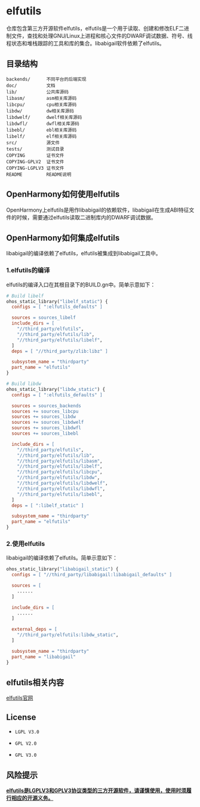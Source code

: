 # elfutils

仓库包含第三方开源软件elfutils，elfutils是一个用于读取、创建和修改ELF二进制文件，查找和处理GNU/Linux上进程和核心文件的DWARF调试数据、符号、线程状态和堆栈跟踪的工具和库的集合。libabigail软件依赖了elfutils。

## 目录结构

```
backends/      不同平台的后端实现
doc/           文档
lib/           公共库源码
libasm/        asm相关库源码
libcpu/        cpu相关库源码
libdw/         dw相关库源码
libdwelf/      dwelf相关库源码
libdwfl/       dwfl相关库源码
libebl/        ebl相关库源码
libelf/        elf相关库源码
src/           源文件
tests/         测试目录
COPYING        证书文件
COPYING-GPLV2  证书文件
COPYING-LGPLV3 证书文件
README         README说明
```

## OpenHarmony如何使用elfutils

OpenHarmony上elfutils是用作libabigail的依赖软件，libabigail在生成ABI特征文件的时候，需要通过elfutils读取二进制库内的DWARF调试数据。

## OpenHarmony如何集成elfutils

libabigail的编译依赖了elfutils，elfutils被集成到libabigail工具中。

### 1.elfutils的编译

elfutils的编译入口在其根目录下的BUILD.gn中。简单示意如下：

```makefile
# Build libelf
ohos_static_library("libelf_static") {
  configs = [ ":elfutils_defaults" ]

  sources = sources_libelf
  include_dirs = [
    "//third_party/elfutils",
    "//third_party/elfutils/lib",
    "//third_party/elfutils/libelf",
  ]
  deps = [ "//third_party/zlib:libz" ]

  subsystem_name = "thirdparty"
  part_name = "elfutils"
}

# Build libdw
ohos_static_library("libdw_static") {
  configs = [ ":elfutils_defaults" ]

  sources = sources_backends
  sources += sources_libcpu
  sources += sources_libdw
  sources += sources_libdwelf
  sources += sources_libdwfl
  sources += sources_libebl

  include_dirs = [
    "//third_party/elfutils",
    "//third_party/elfutils/lib",
    "//third_party/elfutils/libasm",
    "//third_party/elfutils/libelf",
    "//third_party/elfutils/libcpu",
    "//third_party/elfutils/libdw",
    "//third_party/elfutils/libdwelf",
    "//third_party/elfutils/libdwfl",
    "//third_party/elfutils/libebl",
  ]
  deps = [ ":libelf_static" ]

  subsystem_name = "thirdparty"
  part_name = "elfutils"
}

```

### 2.使用elfutils

libabigail的编译依赖了elfutils。简单示意如下：

```makefile
ohos_static_library("libabigail_static") {
  configs = [ "//third_party/libabigail:libabigail_defaults" ]

  sources = [
    ......
  ]

  include_dirs = [
    ......
  ]

  external_deps = [
    "//third_party/elfutils:libdw_static",
  ]

  subsystem_name = "thirdparty"
  part_name = "libabigail"
}
```
## elfutils相关内容

[elfutils官网](https://sourceware.org/elfutils/)

## License

- `LGPL V3.0`


- `GPL V2.0`


- `GPL V3.0`

## 风险提示

**<u>‍elfutils是LGPLV3和GPLV3协议类型的三方开源软件，请谨慎使用，使用时须履行相应的开源义务。</u>**
